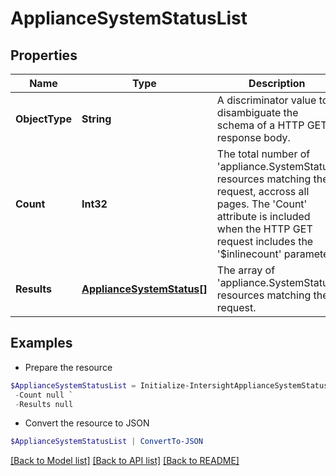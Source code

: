 # ApplianceSystemStatusList
## Properties

Name | Type | Description | Notes
------------ | ------------- | ------------- | -------------
**ObjectType** | **String** | A discriminator value to disambiguate the schema of a HTTP GET response body. | 
**Count** | **Int32** | The total number of &#39;appliance.SystemStatus&#39; resources matching the request, accross all pages. The &#39;Count&#39; attribute is included when the HTTP GET request includes the &#39;$inlinecount&#39; parameter. | [optional] 
**Results** | [**ApplianceSystemStatus[]**](ApplianceSystemStatus.md) | The array of &#39;appliance.SystemStatus&#39; resources matching the request. | [optional] 

## Examples

- Prepare the resource
```powershell
$ApplianceSystemStatusList = Initialize-IntersightApplianceSystemStatusList  -ObjectType null `
 -Count null `
 -Results null
```

- Convert the resource to JSON
```powershell
$ApplianceSystemStatusList | ConvertTo-JSON
```

[[Back to Model list]](../README.md#documentation-for-models) [[Back to API list]](../README.md#documentation-for-api-endpoints) [[Back to README]](../README.md)

